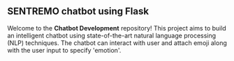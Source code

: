 ## SENTREMO chatbot using Flask

Welcome to the **Chatbot Development** repository! 
This project aims to build an intelligent chatbot using state-of-the-art natural language processing (NLP) techniques. The chatbot can interact with user and attach emoji along with the user input to specify 'emotion'.

